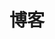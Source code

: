 ---
home: true
layout: BlogHome
icon: blog
title: 博客
bgImage: /background3.jpg
heroImage: /logo.png
heroText: 小鸡很方
heroFullScreen: true
tagline: 小鸡的个人博客✨

projects:
  - icon: laptop-code
    name: 项目
    desc: 小鸡的项目文档
    link: /blog/project/

  - icon: lightbulb
    name: 题解
    desc: 小鸡的题目➕题解
    link: /blog/problem/
    
  - icon: pen-to-square
    name: 文档
    desc: 小鸡的个人文档
    link: /blog/note/

  - icon: book-open
    name: 笔记
    desc: 小鸡的学习笔记
    link: /blog/learning/

footer: 💭💡🎈
---